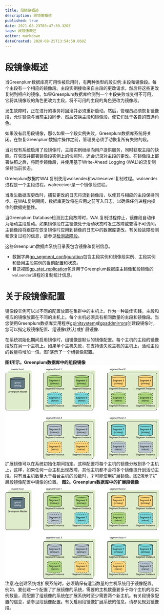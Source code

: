 ```yaml
---
title: 段镜像概述
description: 段镜像概述
published: true
date: 2021-08-23T03:47:39.320Z
tags: 段镜像概述
editor: markdown
dateCreated: 2020-08-25T13:54:59.060Z
---
```


# 段镜像概述
当Greenplum数据库高可用性被启用时，有两种类型的段实例:主段和镜像段。每个主段有一个相应的镜像段。主段实例接收来自主段的更改请求，然后将这些更改复制到相应的镜像。如果Greenplum数据库检测到一个主段失败或变得不可用，它将其镜像段的角色更改为主段，将不可用的主段的角色更改为镜像段。

发生故障时，正在进行的事务将回滚并必须重新启动。然后，管理员必须恢复镜像段，允许镜像与当前主段同步，然后交换主段和镜像段，使它们处于各自的首选角色。


如果没有启用段镜像，那么如果一个段实例失败，Greenplum数据库系统将关闭。在恢复Greenplum数据库操作之前，管理员必须手动恢复所有失败的段。

当对现有系统启用了段镜像时，主段实例继续向用户提供服务，同时获取主段的快照。在获取并部署镜像段实例上的快照时，还会记录对主段的更改。在镜像段上部署快照之后，将同步镜像段，并使用基于Write-Ahead Logging (WAL)的流复制保持当前状态。

Greenplum数据库WAL复制使用walsender和walreceiver复制过程。walsender进程是一个主段进程。walreceiver是一个镜像段进程。

当发生数据库更改时，捕获更改的日志将流到镜像段，以使其与相应的主段保持同步。在WAL复制期间，数据库更改将在应用之前写入日志，以确保任何进程内操作的数据完整性。

当Greenplum Database检测到主段故障时，WAL复制过程停止，镜像段自动作为活动主段启动。如果镜像段在主镜像处于活动状态时发生故障或变得不可访问，主镜像段将跟踪在恢复镜像时应用到镜像的日志中的数据库更改。有关段故障检测和恢复过程的信息，请参见[检测故障段]()。

这些Greenplum数据库系统目录表包含镜像和复制信息。

- 数据字典[gp_segment_configuration]()包含主段实例和镜像段实例、主段实例和备用主段实例的当前配置和状态。
- 目录视图[gp_stat_replication]()包含用于Greenplum数据库主镜像和段镜像的`walsender`进程的复制统计信息。

# 关于段镜像配置

镜像段实例可以以不同的配置放置在集群中的主机上。作为一种最佳实践，主段和相应的镜像放置在不同的主机上。每个主机必须具有相同数量的主段和镜像段。当您使用Greenplum数据库实用程序[gpinitsystem]()或[gpaddmirrors]()创建段镜像时，您可以指定段镜像配置、组镜像(默认)或扩展镜像.


在系统初始化期间启用镜像时，组镜像是默认的镜像配置。每个主机的主段的镜像段放在另一个主机上。如果单个主机失败，在支持该失败主机的主机上，活动主段的数量将增加一倍。图1演示了一个组镜像配置。


**图1所示。Greenplum数据库中的组段镜像**
![group-mirroring.png](/greenplum/group-mirroring.png)
扩展镜像可以在系统初始化期间指定。这种配置将每个主机的镜像分散到多个主机上，这样，如果任何一台主机出现故障，其他主机都不会将多个镜像提升到活动主段。只有当主机数量大于每台主机的段数时，才可能使用扩展镜像。图2演示了扩展段镜像配置中镜像的位置。
**图2。Greenplum数据库中的扩展段镜像**
![spread-mirroring.png](/greenplum/spread-mirroring.png)
注意:在创建系统或扩展系统时，必须确保有适当数量的主机系统用于镜像配置。例如，要创建一个配置了扩展镜像的系统，需要的主机数量要多于每个主机的段实例数量，而配置了组镜像的系统在扩展系统时至少需要两个新主机。有关段镜像配置的信息，请参见段镜像配置。有关启用段镜像扩展系统的信息，请参见规划镜像段。
